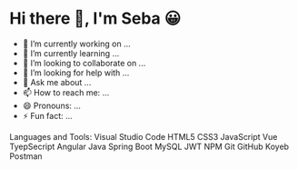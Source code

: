 # Hi there 👋, I'm **Seba** 😀

- 🔭 I’m currently working on ...
- 🌱 I’m currently learning ...
- 👯 I’m looking to collaborate on ...
- 🤔 I’m looking for help with ...
- 💬 Ask me about ...
- 📫 How to reach me: ...
- 😄 Pronouns: ...
- ⚡ Fun fact: ...

Languages and Tools:
Visual Studio Code HTML5 CSS3 JavaScript Vue TyepSecript Angular Java Spring Boot MySQL JWT NPM Git GitHub Koyeb Postman
<div style="width: 20px; heigth: 20px;"![HTML5](https://cdn.icon-icons.com/icons2/1488/PNG/512/5352-html5_102567.png)</div>
<!--
**CarlosSebastianLorenzo/CarlosSebastianLorenzo** is a ✨ _special_ ✨ repository because its `README.md` (this file) appears on your GitHub profile.

Here are some ideas to get you started:

- 🔭 I’m currently working on ...
- 🌱 I’m currently learning ...
- 👯 I’m looking to collaborate on ...
- 🤔 I’m looking for help with ...
- 💬 Ask me about ...
- 📫 How to reach me: ...
- 😄 Pronouns: ...
- ⚡ Fun fact: ...
-->
